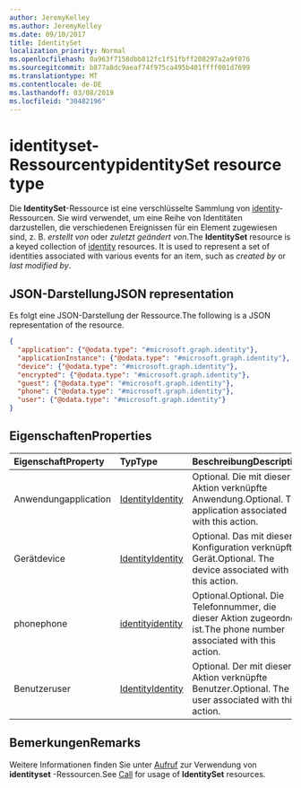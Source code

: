 ```yaml
---
author: JeremyKelley
ms.author: JeremyKelley
ms.date: 09/10/2017
title: IdentitySet
localization_priority: Normal
ms.openlocfilehash: 0a963f7158dbb812fc1f51fbff208297a2a9f076
ms.sourcegitcommit: b877a8dc9aeaf74f975ca495b401ffff001d7699
ms.translationtype: MT
ms.contentlocale: de-DE
ms.lasthandoff: 03/08/2019
ms.locfileid: "30482196"
---
```

# <a name="identityset-resource-type"></a><span data-ttu-id="d831a-102">identityset-Ressourcentyp</span><span class="sxs-lookup"><span data-stu-id="d831a-102">identitySet resource type</span></span>

<span data-ttu-id="d831a-p101">Die **IdentitySet**-Ressource ist eine verschlüsselte Sammlung von [identity](identity.md)-Ressourcen. Sie wird verwendet, um eine Reihe von Identitäten darzustellen, die verschiedenen Ereignissen für ein Element zugewiesen sind, z. B. _erstellt von_ oder _zuletzt geändert von_.</span><span class="sxs-lookup"><span data-stu-id="d831a-p101">The **IdentitySet** resource is a keyed collection of [identity](identity.md) resources. It is used to represent a set of identities associated with various events for an item, such as _created by_ or _last modified by_.</span></span>

## <a name="json-representation"></a><span data-ttu-id="d831a-105">JSON-Darstellung</span><span class="sxs-lookup"><span data-stu-id="d831a-105">JSON representation</span></span>

<span data-ttu-id="d831a-106">Es folgt eine JSON-Darstellung der Ressource.</span><span class="sxs-lookup"><span data-stu-id="d831a-106">The following is a JSON representation of the resource.</span></span>

<!-- {
  "blockType": "resource",
  "@odata.type": "microsoft.graph.identitySet",
  "optionalProperties": [
    "application",
    "applicationInstance",
    "device",
    "encrypted",
    "guest",
    "phone",
    "user"
  ],
  "openType": true
} -->
```json
{
  "application": {"@odata.type": "#microsoft.graph.identity"},
  "applicationInstance": {"@odata.type": "#microsoft.graph.identity"},
  "device": {"@odata.type": "#microsoft.graph.identity"},
  "encrypted": {"@odata.type": "#microsoft.graph.identity"},
  "guest": {"@odata.type": "#microsoft.graph.identity"},
  "phone": {"@odata.type": "#microsoft.graph.identity"},
  "user": {"@odata.type": "#microsoft.graph.identity"}
}
```

## <a name="properties"></a><span data-ttu-id="d831a-107">Eigenschaften</span><span class="sxs-lookup"><span data-stu-id="d831a-107">Properties</span></span>

| <span data-ttu-id="d831a-108">Eigenschaft</span><span class="sxs-lookup"><span data-stu-id="d831a-108">Property</span></span>    | <span data-ttu-id="d831a-109">Typ</span><span class="sxs-lookup"><span data-stu-id="d831a-109">Type</span></span>                    | <span data-ttu-id="d831a-110">Beschreibung</span><span class="sxs-lookup"><span data-stu-id="d831a-110">Description</span></span>                                             |
|:------------|:------------------------|:--------------------------------------------------------|
| <span data-ttu-id="d831a-111">Anwendung</span><span class="sxs-lookup"><span data-stu-id="d831a-111">application</span></span> | [<span data-ttu-id="d831a-112">Identity</span><span class="sxs-lookup"><span data-stu-id="d831a-112">Identity</span></span>](identity.md) | <span data-ttu-id="d831a-p102">Optional. Die mit dieser Aktion verknüpfte Anwendung.</span><span class="sxs-lookup"><span data-stu-id="d831a-p102">Optional. The application associated with this action.</span></span>  |
| <span data-ttu-id="d831a-115">Gerät</span><span class="sxs-lookup"><span data-stu-id="d831a-115">device</span></span>      | [<span data-ttu-id="d831a-116">Identity</span><span class="sxs-lookup"><span data-stu-id="d831a-116">Identity</span></span>](identity.md) | <span data-ttu-id="d831a-p103">Optional. Das mit dieser Konfiguration verknüpfte Gerät.</span><span class="sxs-lookup"><span data-stu-id="d831a-p103">Optional. The device associated with this action.</span></span>       |
| <span data-ttu-id="d831a-119">phone</span><span class="sxs-lookup"><span data-stu-id="d831a-119">phone</span></span>       | [<span data-ttu-id="d831a-120">identity</span><span class="sxs-lookup"><span data-stu-id="d831a-120">identity</span></span>](identity.md) | <span data-ttu-id="d831a-121">Optional.</span><span class="sxs-lookup"><span data-stu-id="d831a-121">Optional.</span></span> <span data-ttu-id="d831a-122">Die Telefonnummer, die dieser Aktion zugeordnet ist.</span><span class="sxs-lookup"><span data-stu-id="d831a-122">The phone number associated with this action.</span></span> |
| <span data-ttu-id="d831a-123">Benutzer</span><span class="sxs-lookup"><span data-stu-id="d831a-123">user</span></span>        | [<span data-ttu-id="d831a-124">Identity</span><span class="sxs-lookup"><span data-stu-id="d831a-124">Identity</span></span>](identity.md) | <span data-ttu-id="d831a-p105">Optional. Der mit dieser Aktion verknüpfte Benutzer.</span><span class="sxs-lookup"><span data-stu-id="d831a-p105">Optional. The user associated with this action.</span></span>         |

## <a name="remarks"></a><span data-ttu-id="d831a-127">Bemerkungen</span><span class="sxs-lookup"><span data-stu-id="d831a-127">Remarks</span></span> 

<span data-ttu-id="d831a-128">Weitere Informationen finden Sie unter [Aufruf](call.md) zur Verwendung von **identityset** -Ressourcen.</span><span class="sxs-lookup"><span data-stu-id="d831a-128">See [Call](call.md) for usage of **IdentitySet** resources.</span></span>


<!-- uuid: 8fcb5dbc-d5aa-4681-8e31-b001d5168d79
2015-10-25 14:57:30 UTC -->
<!-- {
  "type": "#page.annotation",
  "description": "Identity set is a collection of identities",
  "section": "documentation",
  "tocPath": "Resources/IdentitySet"
} -->

